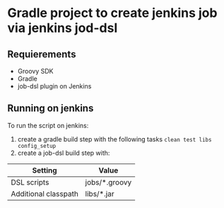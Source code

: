 # Gradle project to create jenkins job via jenkins jod-dsl

## Requierements
* Groovy SDK
* Gradle
* job-dsl plugin on Jenkins

## Running on jenkins
 To run the script on jenkins:
 1. create a gradle build step with the following tasks `clean test libs config_setup`
 1. create a job-dsl build step with:
 
| Setting | Value |
| ------- | ----- |
| DSL scripts | jobs/*.groovy |
| Additional classpath | libs/*.jar |
